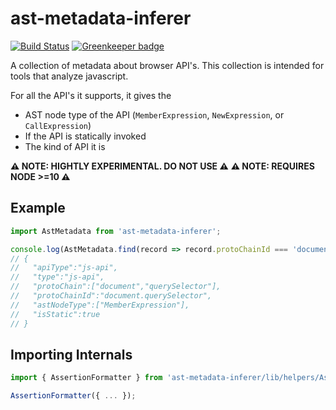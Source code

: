 ast-metadata-inferer
======================
[![Build Status](https://travis-ci.org/amilajack/ast-metadata-inferer.svg?branch=master&maxAge=2592)](https://travis-ci.org/amilajack/ast-metadata-inferer) [![Greenkeeper badge](https://badges.greenkeeper.io/amilajack/ast-metadata-inferer.svg)](https://greenkeeper.io/)

A collection of metadata about browser API's. This collection is intended for tools that analyze javascript.

For all the API's it supports, it gives the
* AST node type of the API (`MemberExpression`, `NewExpression`, or `CallExpression`)
* If the API is statically invoked
* The kind of API it is

**⚠️ NOTE: HIGHTLY EXPERIMENTAL. DO NOT USE ️️⚠️**
**⚠️ NOTE: REQUIRES NODE >=10 ️️⚠️**

## Example
```js
import AstMetadata from 'ast-metadata-inferer';

console.log(AstMetadata.find(record => record.protoChainId === 'document.querySelector'))
// {
//   "apiType":"js-api",
//   "type":"js-api",
//   "protoChain":["document","querySelector"],
//   "protoChainId":"document.querySelector",
//   "astNodeType":["MemberExpression"],
//   "isStatic":true
// }
```

## Importing Internals
```js
import { AssertionFormatter } from 'ast-metadata-inferer/lib/helpers/AstNodeTypeTester';

AssertionFormatter({ ... });
```
